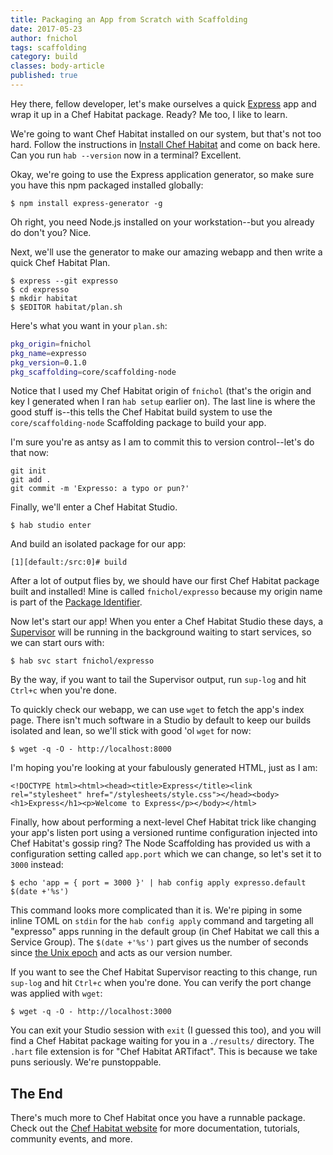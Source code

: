 ```yaml
---
title: Packaging an App from Scratch with Scaffolding
date: 2017-05-23
author: fnichol
tags: scaffolding
category: build
classes: body-article
published: true
---
```


Hey there, fellow developer, let's make ourselves a quick [Express](https://expressjs.com/) app and wrap it up in a Chef Habitat package. Ready? Me too, I like to learn.

We're going to want Chef Habitat installed on our system, but that's not too hard. Follow the instructions in [Install Chef Habitat](/docs/install-habitat/) and come on back here. Can you run `hab --version` now in a terminal? Excellent.

Okay, we're going to use the Express application generator, so make sure you have this npm packaged installed globally:

```shell
$ npm install express-generator -g
```

Oh right, you need Node.js installed on your workstation--but you already do don't you? Nice.

Next, we'll use the generator to make our amazing webapp and then write a quick Chef Habitat Plan.

```shell
$ express --git expresso
$ cd expresso
$ mkdir habitat
$ $EDITOR habitat/plan.sh
```

Here's what you want in your `plan.sh`:

```bash
pkg_origin=fnichol
pkg_name=expresso
pkg_version=0.1.0
pkg_scaffolding=core/scaffolding-node
```

Notice that I used my Chef Habitat origin of `fnichol` (that's the origin and key I generated when I ran `hab setup` earlier on). The last line is where the good stuff is--this tells the Chef Habitat build system to use the `core/scaffolding-node` Scaffolding package to build your app.

I'm sure you're as antsy as I am to commit this to version control--let's do that now:

```shell
git init
git add .
git commit -m 'Expresso: a typo or pun?'
```

Finally, we'll enter a Chef Habitat Studio.

```shell
$ hab studio enter
```

And build an isolated package for our app:

```studio
[1][default:/src:0]# build
```

After a lot of output flies by, we should have our first Chef Habitat package built and installed! Mine is called `fnichol/expresso` because my origin name is part of the [Package Identifier](/docs/glossary#glossary-artifacts).

Now let's start our app! When you enter a Chef Habitat Studio these days, a [Supervisor](/docs/glossary#glossary-supervisor) will be running in the background waiting to start services, so we can start ours with:

```shell
$ hab svc start fnichol/expresso
```

By the way, if you want to tail the Supervisor output, run `sup-log` and hit `Ctrl+c` when you're done.

To quickly check our webapp, we can use `wget` to fetch the app's index page. There isn't much software in a Studio by default to keep our builds isolated and lean, so we'll stick with good 'ol `wget` for now:

```shell
$ wget -q -O - http://localhost:8000
```

I'm hoping you're looking at your fabulously generated HTML, just as I am:

```
<!DOCTYPE html><html><head><title>Express</title><link rel="stylesheet" href="/stylesheets/style.css"></head><body><h1>Express</h1><p>Welcome to Express</p></body></html>
```

Finally, how about performing a next-level Chef Habitat trick like changing your app's listen port using a versioned runtime configuration injected into Chef Habitat's gossip ring? The Node Scaffolding has provided us with a configuration setting called `app.port` which we can change, so let's set it to `3000` instead:

```shell
$ echo 'app = { port = 3000 }' | hab config apply expresso.default $(date +'%s')
```

This command looks more complicated than it is. We're piping in some inline TOML on `stdin` for the `hab config apply` command and targeting all "expresso" apps running in the default group (in Chef Habitat we call this a Service Group). The `$(date +'%s')` part gives us the number of seconds since [the Unix epoch](https://www.epochconverter.com/clock) and acts as our version number.

If you want to see the Chef Habitat Supervisor reacting to this change, run `sup-log` and hit `Ctrl+c` when you're done. You can verify the port change was applied with `wget`:

```shell
$ wget -q -O - http://localhost:3000
```

You can exit your Studio session with `exit` (I guessed this too), and you will find a Chef Habitat package waiting for you in a `./results/` directory. The `.hart` file extension is for "Chef Habitat ARTifact". This is because we take puns seriously. We're punstoppable.


## The End

There's much more to Chef Habitat once you have a runnable package. Check out the [Chef Habitat website](https://www.habitat.sh/) for more documentation, tutorials, community events, and more.
